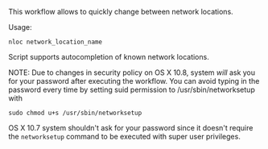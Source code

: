 This workflow allows to quickly change between network locations.

Usage:

	nloc network_location_name

Script supports autocompletion of known network locations.

NOTE: Due to changes in security policy on OS X 10.8, system _will_ ask you for your password after executing the workflow.
You can avoid typing in the password every time by setting suid permission to /usr/sbin/networksetup with

	sudo chmod u+s /usr/sbin/networksetup

OS X 10.7 system shouldn't ask for your password since it doesn't require the `networksetup` command to be executed with super user privileges.

